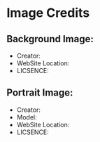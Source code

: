# Image Credits

## Background Image:

- Creator:
- WebSite Location:
- LICSENCE:

## Portrait Image:

- Creator:
- Model:
- WebSite Location:
- LICSENCE:
